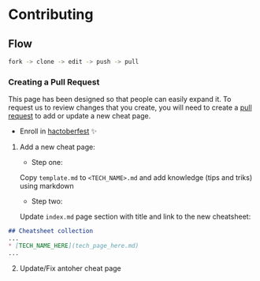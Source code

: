 # Contributing

## Flow
```bash
fork -> clone -> edit -> push -> pull
```
### Creating a Pull Request

This page has been designed so that people can easily expand it.
To request us to review changes that you create, you will need to create a [pull request](https://www.digitalocean.com/community/tutorials/how-to-create-a-pull-request-on-github)
to add or update a new cheat page.

* Enroll in [hactoberfest](https://hacktoberfest.digitalocean.com/register) ✨

1) Add a new cheat page:
    * Step one:

    Copy `template.md` to `<TECH_NAME>.md` and add knowledge (tips and triks) using markdown 

    * Step two:

    Update `index.md` page section with title and link to the new cheatsheet:

```markdown
## Cheatsheet collection
...
* [TECH_NAME_HERE](tech_page_here.md)
...
```

2) Update/Fix antoher cheat page